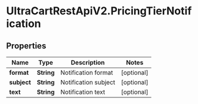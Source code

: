 # UltraCartRestApiV2.PricingTierNotification

## Properties
Name | Type | Description | Notes
------------ | ------------- | ------------- | -------------
**format** | **String** | Notification format | [optional] 
**subject** | **String** | Notification subject | [optional] 
**text** | **String** | Notification text | [optional] 


